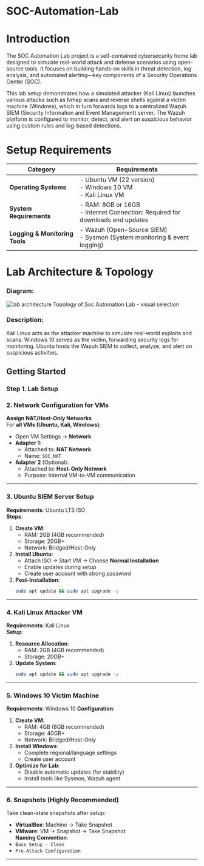 # SOC-Automation-Lab
# Introduction
The SOC Automation Lab project is a self-contained cybersecurity home lab designed to simulate real-world attack and defense scenarios using open-source tools. It focuses on building hands-on skills in threat detection, log analysis, and automated alerting—key components of a Security Operations Center (SOC).

This lab setup demonstrates how a simulated attacker (Kali Linux) launches various attacks such as Nmap scans and reverse shells against a victim machine (Windows), which in turn forwards logs to a centralized Wazuh SIEM (Security Information and Event Management) server. The Wazuh platform is configured to monitor, detect, and alert on suspicious behavior using custom rules and log-based detections.

# Setup Requirements
| Category                 | Requirements                                       |
|--------------------------|---------------------------------------------------|
| **Operating Systems**    | - Ubuntu VM (22 version) <br> - Windows 10 VM <br> - Kali Linux VM |
| **System Requirements**  | - RAM: 8GB or 16GB  <br> - Internet Connection: Required for downloads and updates |
| **Logging & Monitoring Tools** | - Wazuh (Open-Source SIEM) <br> - Sysmon (System monitoring & event logging) |

# Lab Architecture & Topology
### Diagram:
![lab architecture   Topology of Soc Automation Lab - visual selection](https://github.com/user-attachments/assets/2574c29f-f885-45b7-902e-054ccf57d02f)



### Description:
Kali Linux acts as the attacker machine to simulate real-world exploits and scans.
Windows 10 serves as the victim, forwarding security logs for monitoring.
Ubuntu hosts the Wazuh SIEM to collect, analyze, and alert on suspicious activities.

## Getting Started
### Step 1. Lab Setup

### 2. Network Configuration for VMs  
**Assign NAT/Host-Only Networks**  
For **all VMs (Ubuntu, Kali, Windows)**:  
- Open VM Settings → **Network**  
- **Adapter 1**:  
  - Attached to: **NAT Network**  
  - Name: `SOC_NAT`   
- **Adapter 2** (Optional):  
  - Attached to: **Host-Only Network**  
  - Purpose: Internal VM-to-VM communication  

---

### 3. Ubuntu SIEM Server Setup  
**Requirements**: Ubuntu LTS ISO  
**Steps**:  
1. **Create VM**:  
   - RAM: 2GB (4GB recommended)  
   - Storage: 20GB+  
   - Network: Bridged/Host-Only 
2. **Install Ubuntu**:  
   - Attach ISO → Start VM → Choose **Normal Installation**  
   - Enable updates during setup  
   - Create user account with strong password  
3. **Post-Installation**:  
   ```bash
   sudo apt update && sudo apt upgrade -y
   ```

---

### 4. Kali Linux Attacker VM  
**Requirements**: Kali Linux  
**Setup**:   
1. **Resource Allocation**:  
   - RAM: 2GB (4GB recommended)  
   - Storage: 20GB+  
2. **Update System**:  
   ```bash
   sudo apt update && sudo apt upgrade -y
   ```

---

### 5. Windows 10 Victim Machine  
**Requirements**: Windows 10 
**Configuration**:  
1. **Create VM**:  
   - RAM: 4GB (8GB recommended)  
   - Storage: 40GB+  
   - Network: Bridged/Host-Only  
2. **Install Windows**:  
   - Complete regional/language settings  
   - Create user account  
3. **Optimize for Lab**:  
   - Disable automatic updates (for stability)  
   - Install tools like Sysmon, Wazuh agent  

---

### 6. Snapshots (Highly Recommended)  
Take clean-state snapshots after setup:  
- **VirtualBox**: Machine → Take Snapshot  
- **VMware**: VM → Snapshot → Take Snapshot  
**Naming Convention**:  
- `Base Setup - Clean`  
- `Pre-Attack Configuration`  

---


